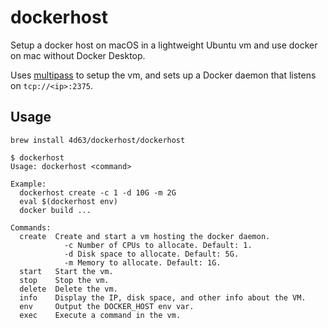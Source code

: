 # dockerhost

Setup a docker host on macOS in a lightweight Ubuntu vm and use docker on mac
without Docker Desktop.

Uses [multipass](https://multipass.run) to setup the vm, and sets up a Docker
daemon that listens on `tcp://<ip>:2375`.

## Usage

```
brew install 4d63/dockerhost/dockerhost
```

```
$ dockerhost
Usage: dockerhost <command>

Example:
  dockerhost create -c 1 -d 10G -m 2G
  eval $(dockerhost env)
  docker build ...

Commands:
  create  Create and start a vm hosting the docker daemon.
            -c Number of CPUs to allocate. Default: 1.
            -d Disk space to allocate. Default: 5G.
            -m Memory to allocate. Default: 1G.
  start   Start the vm.
  stop    Stop the vm.
  delete  Delete the vm.
  info    Display the IP, disk space, and other info about the VM.
  env     Output the DOCKER_HOST env var.
  exec    Execute a command in the vm.
```
